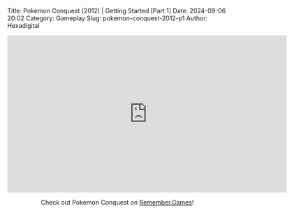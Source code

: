 Title: Pokemon Conquest (2012) | Getting Started [Part 1]
Date: 2024-09-06 20:02
Category: Gameplay
Slug: pokemon-conquest-2012-p1
Author: Hexadigital

<center><iframe src="https://www.youtube.com/embed/rMpj7RRZPkM?feature=oembed" allow="accelerometer; autoplay; encrypted-media; gyroscope; picture-in-picture" width="640" height="360" frameborder="0"></iframe>

Check out Pokemon Conquest on [Remember.Games](https://remember.games/game/408/pokemon-conquest/)!</center>